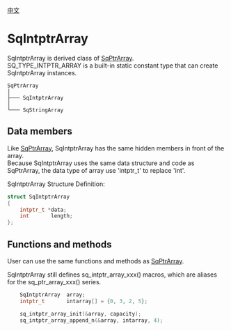[中文](SqIntptrArray.cn.md)

# SqIntptrArray

SqIntptrArray is derived class of [SqPtrArray](SqPtrArray.md).  
SQ_TYPE_INTPTR_ARRAY is a built-in static constant type that can create SqIntptrArray instances.

	SqPtrArray
	│
	├─── SqIntptrArray
	│
	└─── SqStringArray

## Data members

Like [SqPtrArray](SqPtrArray.md), SqIntptrArray has the same hidden members in front of the array.  
Because SqIntptrArray uses the same data structure and code as SqPtrArray, the data type of array use 'intptr_t' to replace 'int'.  
  
SqIntptrArray Structure Definition:

```c
struct SqIntptrArray
{
	intptr_t *data;
	int       length;
};
```

## Functions and methods

User can use the same functions and methods as [SqPtrArray](SqPtrArray.md).  
  
SqIntptrArray still defines sq_intptr_array_xxx() macros, which are aliases for the sq_ptr_array_xxx() series.

```c
	SqIntptrArray  array;
	intptr_t       intarray[] = {0, 3, 2, 5};

	sq_intptr_array_init(&array, capacity);
	sq_intptr_array_append_n(&array, intarray, 4);
```
